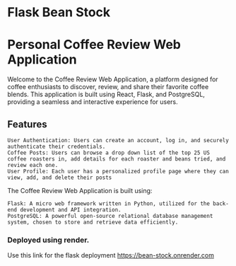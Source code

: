 # Flask Bean Stock

# Personal Coffee Review Web Application

Welcome to the Coffee Review Web Application, a platform designed for coffee enthusiasts to discover, review, and share their favorite coffee blends. This application is built using React, Flask, and PostgreSQL, providing a seamless and interactive experience for users.
## Features

    User Authentication: Users can create an account, log in, and securely authenticate their credentials.
    Coffee Posts: Users can browse a drop down list of the top 25 US coffee roasters in, add details for each roaster and beans tried, and review each one.
    User Profile: Each user has a personalized profile page where they can view, add, and delete their posts

The Coffee Review Web Application is built using:

    Flask: A micro web framework written in Python, utilized for the back-end development and API integration.
    PostgreSQL: A powerful open-source relational database management system, chosen to store and retrieve data efficiently.

### Deployed using render. 
Use this link for the flask deployment https://bean-stock.onrender.com



